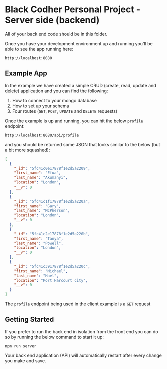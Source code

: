 # Black Codher Personal Project - Server side (backend)

All of your back end code should be in this folder.

Once you have your development environment up and running you'll be able to see the app running here:

```plain
http://localhost:8080
```

## Example App

In the example we have created a simple CRUD (create, read, update and delete) application and you can find the following:

1. How to connect to your mongo database
2. How to set up your schema
3. Four routes (`GET`, `POST`, `UPDATE` and `DELETE` requests)

Once the example is up and running, you can hit the below `profile` endpoint:

```plain
http://localhost:8080/api/profile
```

and you should be returned some JSON that looks similar to the below (but a bit more squashed):

```JSON
[
  {
    "_id": "5fc41c0e17878f1e2d5a2209",
    "first_name": "Efua",
    "last_name": "Akumanyi",
    "location": "London",
    "__v": 0
  },
  {
    "_id": "5fc41c1f17878f1e2d5a220a",
    "first_name": "Gary",
    "last_name": "McPherson",
    "location": "London",
    "__v": 0
  },
  {
    "_id": "5fc41c2e17878f1e2d5a220b",
    "first_name": "Tanya",
    "last_name": "Powell",
    "location": "London",
    "__v": 0
  },
  {
    "_id": "5fc41c3917878f1e2d5a220c",
    "first_name": "Michael",
    "last_name": "Hael",
    "location": "Port Harcourt city",
    "__v": 0
  }
]
```

The `profile` endpoint being used in the client example is a `GET` request

## Getting Started

If you prefer to run the back end in isolation from the front end you can do so by running the below command to start it up:

```shell
npm run server
```

Your back end application (API) will automatically restart after every change you make and save.
